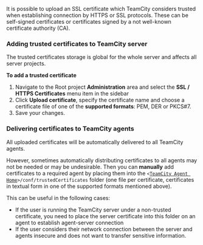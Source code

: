 [//]: # (title: Uploading SSL Certificates)
[//]: # (auxiliary-id: Uploading SSL Certificates)

It is possible to upload an SSL certificate which TeamCity considers trusted when establishing connection by HTTPS or SSL protocols. These can be self\-signed certificates or certificates signed by a not well\-known certificate authority (CA).

### Adding trusted certificates to TeamCity server

The trusted certificates storage is global for the whole server and affects all server projects.

__To add a trusted certificate__
1. Navigate to the Root project __Administration__ area and select the __SSL / HTTPS Certificates__ menu item in the sidebar
2. Click __Upload certificate__, specify the certificate name and choose a certificate file of one of the __supported formats__: PEM, DER or PKCS#7.
3. Save your changes.

### Delivering certificates to TeamCity agents

All uploaded certificates will be automatically delivered to all TeamCity agents.

However, sometimes automatically distributing certificates to all agents may not be needed or may be undesirable. Then you can __manually__ add certificates to a required agent by placing them into the `<`[`TeamCity Agent Home`](agent-home-directory.md)`>/conf/trustedCertificates` folder (one file per certificate, certificates in textual form in one of the supported formats mentioned above).

This can be useful in the following cases:
* If the user is running the TeamCity server under a non\-trusted certificate, you need to place the server certificate into this folder on an agent to establish agent\-server connection
* If the user considers their network connection between the server and agents insecure and does not want to transfer sensitive information. 